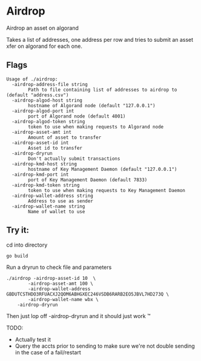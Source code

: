 # Airdrop
Airdrop an asset on algorand

Takes a list of addresses, one address per row and tries to submit an asset xfer on algorand for each one.


Flags
-----

```
Usage of ./airdrop:
  -airdrop-address-file string
        Path to file containing list of addresses to airdrop to (default "address.csv")
  -airdrop-algod-host string
        hostname of Algorand node (default "127.0.0.1")
  -airdrop-algod-port int
        port of Algorand node (default 4001)
  -airdrop-algod-token string
        token to use when making requests to Algorand node
  -airdrop-asset-amt int
        Amount of asset to transfer
  -airdrop-asset-id int
        Asset id to transfer
  -airdrop-dryrun
        Don't actually submit transactions
  -airdrop-kmd-host string
        hostname of Key Management Daemon (default "127.0.0.1")
  -airdrop-kmd-port int
        port of Key Management Daemon (default 7833)
  -airdrop-kmd-token string
        token to use when making requests to Key Management Daemon
  -airdrop-wallet-address string
        Address to use as sender
  -airdrop-wallet-name string
        Name of wallet to use
```



Try it:
------


cd into directory
```
go build 
```

Run a dryrun to check file and parameters
```
./airdrop -airdrop-asset-id 10  \
        -airdrop-asset-amt 100 \
        -airdrop-wallet-address GBDUTCSTHDO3RFUACXJ2QOM6ABHGXEC246VSDB6RARB2EO5JBVL7HD273Q \
        -airdrop-wallet-name wbx \ 
	-airdrop-dryrun 
```

Then just lop off -airdrop-dryrun and it should just work ™



TODO:
 
 - Actually test it
 - Query the accts prior to sending to make sure we're not double sending in the case of a fail/restart


